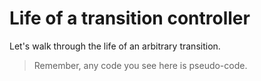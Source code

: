 # Life of a transition controller

Let's walk through the life of an arbitrary transition.

> Remember, any code you see here is pseudo-code.
